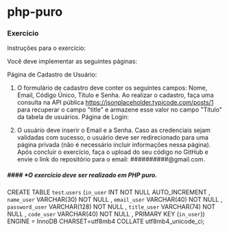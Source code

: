# php-puro

### Exercício
Instruções para o exercício:

Você deve implementar as seguintes páginas:

Página de Cadastro de Usuário:

1. O formulário de cadastro deve conter os seguintes campos: Nome, Email, Código Único, Título e Senha.
Ao realizar o cadastro, faça uma consulta na API pública https://jsonplaceholder.typicode.com/posts/1 para recuperar o campo "title" e armazene esse valor no campo "Título" da tabela de usuários.
Página de Login:

1. O usuário deve inserir o Email e a Senha.
Caso as credenciais sejam validadas com sucesso, o usuário deve ser redirecionado para uma página privada (não é necessário incluir informações nessa página).
Após concluir o exercício, faça o upload do seu código no GitHub e envie o link do repositório para o email: ##########@gmail.com.

##### #### *O exercício deve ser realizado em PHP puro.



CREATE TABLE `test`.`users` (`in_user` INT NOT NULL AUTO_INCREMENT , `name_user` VARCHAR(30) NOT NULL , `email_user` VARCHAR(40) NOT NULL , `password_user` VARCHAR(128) NOT NULL , `title_user` VARCHAR(74) NOT NULL , `code_user` VARCHAR(40) NOT NULL , PRIMARY KEY (`in_user`)) ENGINE = InnoDB CHARSET=utf8mb4 COLLATE utf8mb4_unicode_ci;
